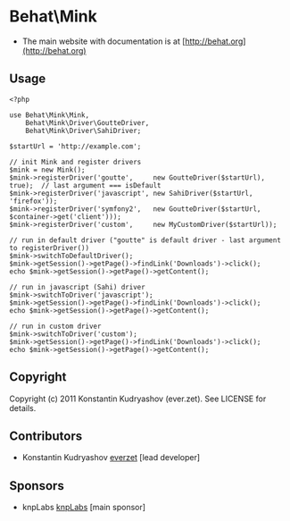 Behat\Mink
==========

* The main website with documentation is at [http://behat.org](http://behat.org)

Usage
-----

    <?php
    
    use Behat\Mink\Mink,
        Behat\Mink\Driver\GoutteDriver,
        Behat\Mink\Driver\SahiDriver;
    
    $startUrl = 'http://example.com';
    
    // init Mink and register drivers
    $mink = new Mink();
    $mink->registerDriver('goutte',     new GoutteDriver($startUrl), true);  // last argument === isDefault
    $mink->registerDriver('javascript', new SahiDriver($startUrl, 'firefox'));
    $mink->registerDriver('symfony2',   new GoutteDriver($startUrl, $container->get('client')));
    $mink->registerDriver('custom',     new MyCustomDriver($startUrl));
    
    // run in default driver ("goutte" is default driver - last argument to registerDriver())
    $mink->switchToDefaultDriver();
    $mink->getSession()->getPage()->findLink('Downloads')->click();
    echo $mink->getSession()->getPage()->getContent();
    
    // run in javascript (Sahi) driver
    $mink->switchToDriver('javascript');
    $mink->getSession()->getPage()->findLink('Downloads')->click();
    echo $mink->getSession()->getPage()->getContent();
    
    // run in custom driver
    $mink->switchToDriver('custom');
    $mink->getSession()->getPage()->findLink('Downloads')->click();
    echo $mink->getSession()->getPage()->getContent();

Copyright
---------

Copyright (c) 2011 Konstantin Kudryashov (ever.zet). See LICENSE for details.

Contributors
------------

* Konstantin Kudryashov [everzet](http://github.com/everzet) [lead developer]

Sponsors
--------

* knpLabs [knpLabs](http://www.knplabs.com/) [main sponsor]
